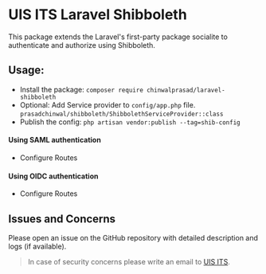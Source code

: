 # UIS ITS Laravel Shibboleth

This package extends the Laravel's first-party package socialite to authenticate and authorize using Shibboleth.

## Usage:
- Install the package:
```composer require chinwalprasad/laravel-shibboleth```
- Optional: Add Service provider to `config/app.php` file.
```prasadchinwal/shibboleth/ShibbolethServiceProvider::class```
- Publish the config:
```php artisan vendor:publish --tag=shib-config```

#### Using SAML authentication 
- Configure Routes

#### Using OIDC authentication
- Configure Routes


## Issues and Concerns
Please open an issue on the GitHub repository with detailed description and logs (if available).
> In case of security concerns please write an email to [UIS ITS](uisappdevdl@uis.edu). 
